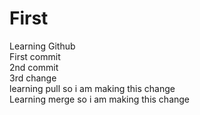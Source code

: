 # First

Learning Github <br>
First commit
<br>
2nd commit
<br>
3rd change
<br>
learning pull so i am making this change
<br>
Learning merge so i am making this change
